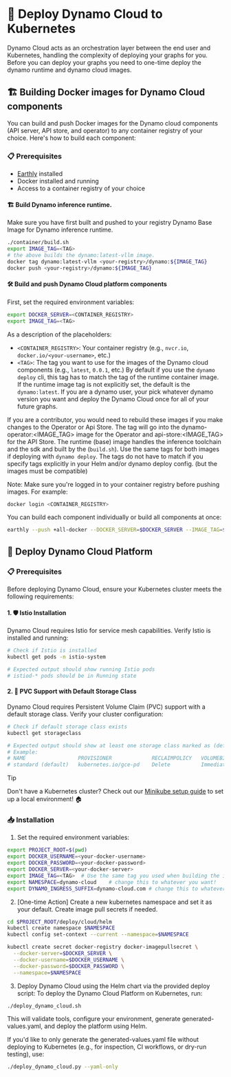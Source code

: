 <!--
SPDX-FileCopyrightText: Copyright (c) 2025 NVIDIA CORPORATION & AFFILIATES. All rights reserved.
SPDX-License-Identifier: Apache-2.0

Licensed under the Apache License, Version 2.0 (the "License");
you may not use this file except in compliance with the License.
You may obtain a copy of the License at

http://www.apache.org/licenses/LICENSE-2.0

Unless required by applicable law or agreed to in writing, software
distributed under the License is distributed on an "AS IS" BASIS,
WITHOUT WARRANTIES OR CONDITIONS OF ANY KIND, either express or implied.
See the License for the specific language governing permissions and
limitations under the License.
-->

# 🚀 Deploy Dynamo Cloud to Kubernetes

Dynamo Cloud acts as an orchestration layer between the end user and Kubernetes, handling the complexity of deploying your graphs for you.
Before you can deploy your graphs you need to one-time deploy the dynamo runtime and dynamo cloud images.


## 🏗️ Building Docker images for Dynamo Cloud components

You can build and push Docker images for the Dynamo cloud components (API server, API store, and operator) to any container registry of your choice. Here's how to build each component:

### 📋 Prerequisites
- [Earthly](https://earthly.dev/) installed
- Docker installed and running
- Access to a container registry of your choice

#### 🏗️ Build Dynamo inference runtime.

Make sure you have first built and pushed to your registry Dynamo Base Image for Dynamo inference runtime.

```bash
./container/build.sh
export IMAGE_TAG=<TAG>
# the above builds the dynamo:latest-vllm image.
docker tag dynamo:latest-vllm <your-registry>/dynamo:${IMAGE_TAG}
docker push <your-registry>/dynamo:${IMAGE_TAG}
```


#### 🛠️ Build and push Dynamo Cloud platform components

First, set the required environment variables:

```bash
export DOCKER_SERVER=<CONTAINER_REGISTRY>
export IMAGE_TAG=<TAG>
```

As a description of the placeholders:
- `<CONTAINER_REGISTRY>`: Your container registry (e.g., `nvcr.io`, `docker.io/<your-username>`, etc.)
- `<TAG>`: The tag you want to use for the images of the Dynamo cloud components (e.g., `latest`, `0.0.1`, etc.)
By default if you use the `dynamo deploy` cli, this tag has to match the tag of the runtime container image.
If the runtime image tag is not explicitly set, the default is the `dynamo:latest`.
If you are a dynamo user, your pick whatever dynamo version you want and deploy the Dynamo Cloud once for all of your future graphs.

If you are a contributor, you would need to rebuild these images if you make changes to the Operator or Api Store.
The tag will go into the dynamo-operator:<IMAGE_TAG> image for the Operator and api-store:<IMAGE_TAG> for the API Store.  The runtime (base) image handles the inference toolchain and the sdk and built by the (`build.sh`). Use the same tags for both images if deploying with `dynamo deploy`. The tags do not have to match if you specify tags explicitly in your Helm and/or dynamo deploy config. (but the images must be compatible)


Note: Make sure you're logged in to your container registry before pushing images. For example:
```bash
docker login <CONTAINER_REGISTRY>
```

You can build each component individually or build all components at once:


```bash
earthly --push +all-docker --DOCKER_SERVER=$DOCKER_SERVER --IMAGE_TAG=$IMAGE_TAG
```

## 🚀 Deploy Dynamo Cloud Platform

### 📋 Prerequisites
Before deploying Dynamo Cloud, ensure your Kubernetes cluster meets the following requirements:

#### 1. 🛡️ Istio Installation
Dynamo Cloud requires Istio for service mesh capabilities. Verify Istio is installed and running:

```bash
# Check if Istio is installed
kubectl get pods -n istio-system

# Expected output should show running Istio pods
# istiod-* pods should be in Running state
```

#### 2. 💾 PVC Support with Default Storage Class
Dynamo Cloud requires Persistent Volume Claim (PVC) support with a default storage class. Verify your cluster configuration:

```bash
# Check if default storage class exists
kubectl get storageclass

# Expected output should show at least one storage class marked as (default)
# Example:
# NAME                 PROVISIONER             RECLAIMPOLICY   VOLUMEBINDINGMODE      ALLOWVOLUMEEXPANSION   AGE
# standard (default)   kubernetes.io/gce-pd    Delete          Immediate              true                   1d
```

> [!TIP]
> Don't have a Kubernetes cluster? Check out our [Minikube setup guide](../../../docs/guides/dynamo_deploy/minikube.md) to set up a local environment! 🏠

### 📥 Installation

1. Set the required environment variables:
```bash
export PROJECT_ROOT=$(pwd)
export DOCKER_USERNAME=<your-docker-username>
export DOCKER_PASSWORD=<your-docker-password>
export DOCKER_SERVER=<your-docker-server>
export IMAGE_TAG=<TAG>  # Use the same tag you used when building the images
export NAMESPACE=dynamo-cloud    # change this to whatever you want!
export DYNAMO_INGRESS_SUFFIX=dynamo-cloud.com # change this to whatever you want!
```

2. [One-time Action] Create a new kubernetes namespace and set it as your default. Create image pull secrets if needed.

```bash
cd $PROJECT_ROOT/deploy/cloud/helm
kubectl create namespace $NAMESPACE
kubectl config set-context --current --namespace=$NAMESPACE

kubectl create secret docker-registry docker-imagepullsecret \
  --docker-server=$DOCKER_SERVER \
  --docker-username=$DOCKER_USERNAME \
  --docker-password=$DOCKER_PASSWORD \
  --namespace=$NAMESPACE
```

3. Deploy Dynamo Cloud using the Helm chart via the provided deploy script:
To deploy the Dynamo Cloud Platform on Kubernetes, run:

```bash
./deploy_dynamo_cloud.sh
```

This will validate tools, configure your environment, generate generated-values.yaml, and deploy the platform using Helm.

If you'd like to only generate the generated-values.yaml file without deploying to Kubernetes (e.g., for inspection, CI workflows, or dry-run testing), use:

```bash
./deploy_dynamo_cloud.py --yaml-only
```



